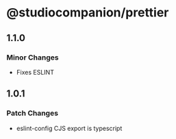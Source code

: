 # @studiocompanion/prettier

## 1.1.0

### Minor Changes

- Fixes ESLINT

## 1.0.1

### Patch Changes

- eslint-config CJS export is typescript
